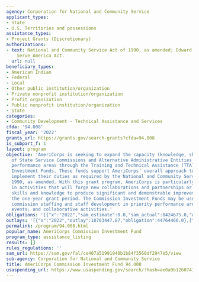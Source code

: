 ```yaml
---
agency: Corporation for National and Community Service
applicant_types:
- State
- U.S. Territories and possessions
assistance_types:
- Project Grants (Discretionary)
authorizations:
- text: National and Community Service Act of 1990, as amended; Edward M. Kennedy
    Serve America Act.
  url: null
beneficiary_types:
- American Indian
- Federal
- Local
- Other public institution/organization
- Private nonprofit institution/organization
- Profit organization
- Public nonprofit institution/organization
- State
categories:
- Community Development - Technical Assistance and Services
cfda: '94.008'
fiscal_year: '2022'
grants_url: https://grants.gov/search-grants?cfda=94.008
is_subpart_f: 1
layout: program
objective: 'AmeriCorps is seeking to expand the capacity (knowledge, skills, and resources)
  of State Service Commissions and Alternative Administrative Entities in priority
  performance areas through the Training and Technical Assistance (TTA) Commission
  Investment Funds. These funds support AmeriCorps’ overall approach to help commissions
  implement their duties as required by the National and Community Service Act of
  1990, as amended. With this grant program, AmeriCorps is particularly interested
  in activities that will forge new collaborations and partnerships or develop new
  skills and knowledge to produce significant and demonstrable improvements within
  the one-year grant period. The Commission Investment Funds may be used to support:
  commission staffing and staff development in priority performance areas; training
  events; and collaborative activities.'
obligations: '[{"x":"2022","sam_estimate":0.0,"sam_actual":8424675.0,"usa_spending_actual":7558568.53},{"x":"2023","sam_estimate":10625000.0,"sam_actual":0.0,"usa_spending_actual":9128718.5},{"x":"2024","sam_estimate":10625000.0,"sam_actual":0.0,"usa_spending_actual":25572523.0}]'
outlays: '[{"x":"2022","outlay":18763447.87,"obligation":44764466.0},{"x":"2023","outlay":0.0,"obligation":0.0},{"x":"2024","outlay":0.0,"obligation":0.0}]'
permalink: /program/94.008.html
popular_name: AmeriCorps Commission Investment Fund
program_type: assistance_listing
results: []
rules_regulations: ''
sam_url: https://sam.gov/fal/ce407a51991940b1b84f3560df2947e5/view
sub-agency: Corporation for National and Community Service
title: AmeriCorps Commission Investment Fund 94.008
usaspending_url: https://www.usaspending.gov/search/?hash=ae0a9b1260741b9c63806d5f8a0493cd
---
```

